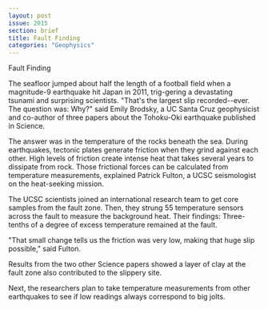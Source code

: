 ```yaml
---
layout: post
issue: 2015
section: brief
title: Fault Finding
categories: "Geophysics"
---
```


Fault Finding 

The seafloor jumped about half the length of a football field when a magnitude-9 earthquake hit Japan in 2011, trig-gering a devastating tsunami and surprising scientists.
"That's the largest slip recorded--ever. The question was: Why?" said Emily Brodsky, a UC Santa Cruz geophysicist and co-author of three papers about the Tohoku-Oki earthquake published in Science. 

The answer was in the temperature of the rocks beneath the sea.
During earthquakes, tectonic plates generate friction when they grind against each other. High levels of friction create intense heat that takes several years to dissipate from rock. Those frictional forces can be calculated from temperature measurements, explained Patrick Fulton, a UCSC seismologist on the heat-seeking mission. 

The UCSC scientists joined an international research team to get core samples from the fault zone. Then, they strung 55 temperature sensors across the fault to measure the background heat. Their findings: Three-tenths of a degree of excess temperature remained at the fault. 

"That small change tells us the friction was very low, making that huge slip possible," said Fulton. 

Results from the two other Science papers showed a layer of clay at the fault zone also contributed to the slippery site.

Next, the researchers plan to take temperature measurements from other earthquakes to see if low readings always correspond to big jolts.
